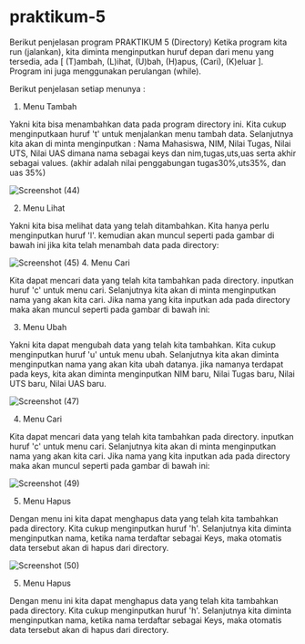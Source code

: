 # praktikum-5
Berikut penjelasan program PRAKTIKUM 5 (Directory)
Ketika program kita run (jalankan), kita diminta menginputkan huruf depan dari menu yang tersedia, ada [ (T)ambah, (L)ihat, (U)bah, (H)apus, (Cari), (K)eluar ]. Program ini juga menggunakan perulangan (while).

Berikut penjelasan setiap menunya :

1. Menu Tambah

Yakni kita bisa menambahkan data pada program directory ini. Kita cukup menginputkaan huruf 't' untuk menjalankan menu tambah data. Selanjutnya kita akan di minta menginputkan : Nama Mahasiswa, NIM, Nilai Tugas, Nilai UTS, Nilai UAS dimana nama sebagai keys dan nim,tugas,uts,uas serta akhir sebagai values. (akhir adalah nilai penggabungan tugas30%,uts35%, dan uas 35%)


![Screenshot (44)](https://user-images.githubusercontent.com/57034810/70376040-71b7fb80-1937-11ea-9b4e-95e2eb704350.png)


2. Menu Lihat

Yakni kita bisa melihat data yang telah ditambahkan. Kita hanya perlu menginputkan huruf 'l'. kemudian akan muncul seperti pada gambar di bawah ini jika kita telah menambah data pada directory:

![Screenshot (45)](https://user-images.githubusercontent.com/57034810/70376111-0a4e7b80-1938-11ea-9e6e-2e22b512b69e.png)
4. Menu Cari

Kita dapat mencari data yang telah kita tambahkan pada directory. inputkan huruf 'c' untuk menu cari. Selanjutnya kita akan di minta menginputkan nama yang akan kita cari. Jika nama yang kita inputkan ada pada directory maka akan muncul seperti pada gambar di bawah ini:



3. Menu Ubah

Yakni kita dapat mengubah data yang telah kita tambahkan. Kita cukup menginputkan huruf 'u' untuk menu ubah. Selanjutnya kita akan diminta menginputkan nama yang akan kita ubah datanya. jika namanya terdapat pada keys, kita akan diminta menginputkan NIM baru, Nilai Tugas baru, Nilai UTS baru, Nilai UAS baru.


![Screenshot (47)](https://user-images.githubusercontent.com/57034810/70376193-dcb60200-1938-11ea-9d40-39d414cecf1b.png)


4. Menu Cari

Kita dapat mencari data yang telah kita tambahkan pada directory. inputkan huruf 'c' untuk menu cari. Selanjutnya kita akan di minta menginputkan nama yang akan kita cari. Jika nama yang kita inputkan ada pada directory maka akan muncul seperti pada gambar di bawah ini:


![Screenshot (49)](https://user-images.githubusercontent.com/57034810/70376295-03c10380-193a-11ea-8803-542b95ee0597.png)


5. Menu Hapus

Dengan menu ini kita dapat menghapus data yang telah kita tambahkan pada directory. Kita cukup menginputkan huruf 'h'. Selanjutnya kita diminta menginputkan nama, ketika nama terdaftar sebagai Keys, maka otomatis data tersebut akan di hapus dari directory.

![Screenshot (50)](https://user-images.githubusercontent.com/57034810/70376338-9b265680-193a-11ea-8992-126e62197161.png)







5. Menu Hapus

Dengan menu ini kita dapat menghapus data yang telah kita tambahkan pada directory. Kita cukup menginputkan huruf 'h'. Selanjutnya kita diminta menginputkan nama, ketika nama terdaftar sebagai Keys, maka otomatis data tersebut akan di hapus dari directory.

